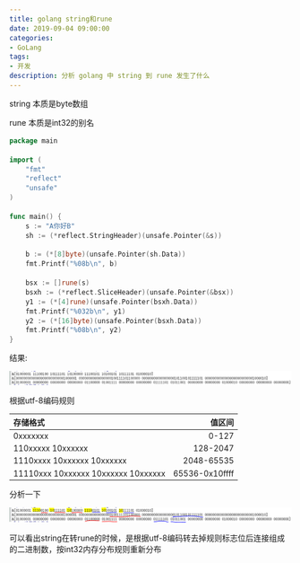 ```yaml
---
title: golang string和rune
date: 2019-09-04 09:00:00
categories:
- GoLang
tags:
- 开发
description: 分析 golang 中 string 到 rune 发生了什么
---
```


string  本质是byte数组

rune   本质是int32的别名

```go
package main
 
import (
    "fmt"
    "reflect"
    "unsafe"
)
 
func main() {
    s := "A你好B"
    sh := (*reflect.StringHeader)(unsafe.Pointer(&s))
 
    b := (*[8]byte)(unsafe.Pointer(sh.Data))
    fmt.Printf("%08b\n", b)
 
    bsx := []rune(s)
    bsxh := (*reflect.SliceHeader)(unsafe.Pointer(&bsx))
    y1 := (*[4]rune)(unsafe.Pointer(bsxh.Data))
    fmt.Printf("%032b\n", y1)
    y2 := (*[16]byte)(unsafe.Pointer(bsxh.Data))
    fmt.Printf("%08b\n", y2)
}
```

结果:

![](/images/201909/5.png)

根据utf-8编码规则

|             存储格式                 |     值区间     |
| :---------------------------------- | -------------: | 
| 0xxxxxxx                            | 0-127          | 
| 110xxxxx 10xxxxxx                   | 128-2047       |
| 1110xxxx 10xxxxxx 10xxxxxx          | 2048-65535     |
| 11110xxx 10xxxxxx 10xxxxxx 10xxxxxx | 65536-0x10ffff |

分析一下

![](/images/201909/6.png)

可以看出string在转rune的时候，是根据utf-8编码转去掉规则标志位后连接组成的二进制数，按int32内存分布规则重新分布

